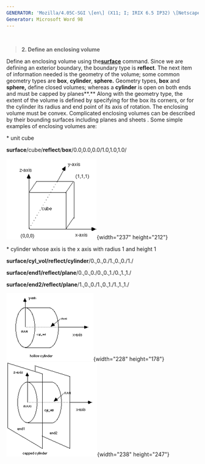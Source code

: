 ```yaml
---
GENERATOR: 'Mozilla/4.05C-SGI \[en\] (X11; I; IRIX 6.5 IP32) \[Netscape\]'
Generator: Microsoft Word 98
---
```


 

> **2. Define an enclosing volume**

Define an enclosing volume using the[**surface**](commands/SURFACE.html)
command. Since we are defining an exterior boundary, the boundary type
is **reflect**. The next item of information needed is the geometry of
the volume; some common geometry types are **box**, **cylinder**,
**sphere.** Geometry types, **box** and **sphere,** define closed
volumes; whereas a **cylinder** is open on both ends and must be capped
by planes**.** Along with the geometry type, the extent of the volume is
defined by specifying for the box its corners, or for the cylinder its
radius and end point of its axis of rotation. The enclosing volume must
be convex. Complicated enclosing volumes can be described by their
bounding surfaces including planes and sheets . Some simple examples of
enclosing volumes are:

\* unit cube

**surface**/cube/**reflect**/**box**/0.0,0.0,0.0/1.0,1.0,1.0/

![](new_html/Image219.gif){width="237" height="212"}

\* cylinder whose axis is the x axis with radius 1 and height 1

**surface/cyl\_vol/reflect/cylinder**/0.,0.,0./1.,0.,0./1./

**surface/end1/reflect/plane**/0.,0.,0./0.,0.,1./0.,1.,1./

**surface/end2/reflect/plane**/1.,0.,0./1.,0.,1./1.,1.,1./

![](new_html/Image220.gif){width="228"
height="178"}![](new_html/Image221.gif){width="238" height="247"}
